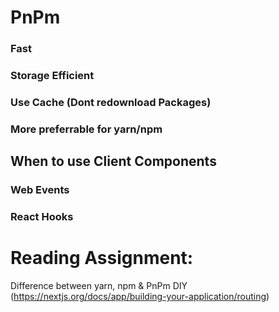 # PnPm 
### Fast
### Storage Efficient
### Use Cache (Dont redownload Packages)
### More preferrable for yarn/npm

## When to use Client Components
### Web Events
### React Hooks

# Reading Assignment:
Difference between yarn, npm & PnPm
DIY (https://nextjs.org/docs/app/building-your-application/routing)